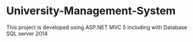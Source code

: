 # University-Management-System
This project is developed using ASP.NET MVC 5 including with Database SQL server 2014
